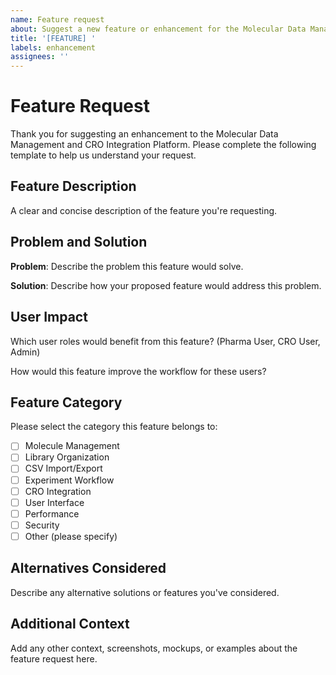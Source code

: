 ```yaml
---
name: Feature request
about: Suggest a new feature or enhancement for the Molecular Data Management Platform
title: '[FEATURE] '
labels: enhancement
assignees: ''
---
```


# Feature Request

Thank you for suggesting an enhancement to the Molecular Data Management and CRO Integration Platform. Please complete the following template to help us understand your request.

## Feature Description

A clear and concise description of the feature you're requesting.

## Problem and Solution

**Problem**: Describe the problem this feature would solve.

**Solution**: Describe how your proposed feature would address this problem.

## User Impact

Which user roles would benefit from this feature? (Pharma User, CRO User, Admin)

How would this feature improve the workflow for these users?

## Feature Category

Please select the category this feature belongs to:

- [ ] Molecule Management
- [ ] Library Organization
- [ ] CSV Import/Export
- [ ] Experiment Workflow
- [ ] CRO Integration
- [ ] User Interface
- [ ] Performance
- [ ] Security
- [ ] Other (please specify)

## Alternatives Considered

Describe any alternative solutions or features you've considered.

## Additional Context

Add any other context, screenshots, mockups, or examples about the feature request here.